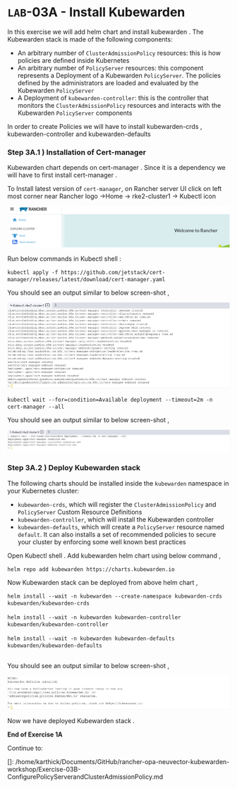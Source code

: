 # `LAB`-03A - Install Kubewarden 



In this exercise we will add helm chart and install kubewarden . The Kubewarden stack is made of the following components:

- An arbitrary number of `ClusterAdmissionPolicy` resources: this is how policies are defined inside Kubernetes
- An arbitrary number of `PolicyServer` resources: this component represents a Deployment of a Kubewarden `PolicyServer`. The policies defined by the administrators are loaded and evaluated by the Kubewarden `PolicyServer`
- A Deployment of `kubewarden-controller`: this is the controller that monitors the `ClusterAdmissionPolicy` resources and interacts with the Kubewarden `PolicyServer` components

In order to create Policies we will have to install kubewarden-crds , kubewarden-controller and kubewarden-defaults 

### Step 3A.1 ) Installation of Cert-manager

Kubewarden chart depends on cert-manager . Since it is a dependency we will have to first install cert-manager . 

To Install latest version of `cert-manager`, on Rancher server UI click on left most corner near Rancher logo ->Home -> rke2-cluster1 -> Kubectl icon   

![](images/pic1.png)

Run below commands in Kubectl shell  :

```
kubectl apply -f https://github.com/jetstack/cert-manager/releases/latest/download/cert-manager.yaml
```

You should see an output similar to below screen-shot , 

![](images/pic2.png)



```
kubectl wait --for=condition=Available deployment --timeout=2m -n cert-manager --all
```

You should see an output similar to below screen-shot , 

![](images/pic3.png)

 

### Step 3A.2 ) Deploy Kubewarden stack 

The following charts should be installed inside the `kubewarden` namespace in your Kubernetes cluster:

- `kubewarden-crds`, which will register the `ClusterAdmissionPolicy` and `PolicyServer` Custom Resource Definitions
- `kubewarden-controller`, which will install the Kubewarden controller
- `kubewarden-defaults`, which will create a `PolicyServer` resource named `default`. It can also installs a set of recommended policies to secure your cluster by enforcing some well known best practices

Open Kubectl shell . Add kubewarden helm chart using below command ,

```console
helm repo add kubewarden https://charts.kubewarden.io
```

Now Kubewarden stack can be deployed from above helm chart ,

```
helm install --wait -n kubewarden --create-namespace kubewarden-crds kubewarden/kubewarden-crds

helm install --wait -n kubewarden kubewarden-controller kubewarden/kubewarden-controller

helm install --wait -n kubewarden kubewarden-defaults kubewarden/kubewarden-defaults


```

You should see an output similar to below screen-shot , 



![](images/pic4.png)

Now we have deployed Kubewarden stack . 



**End of Exercise 1A** 

Continue to: 

[]: /home/karthick/Documents/GitHub/rancher-opa-neuvector-kubewarden-workshop/Exercise-03B-ConfigurePolicyServerandClusterAdmissionPolicy.md

